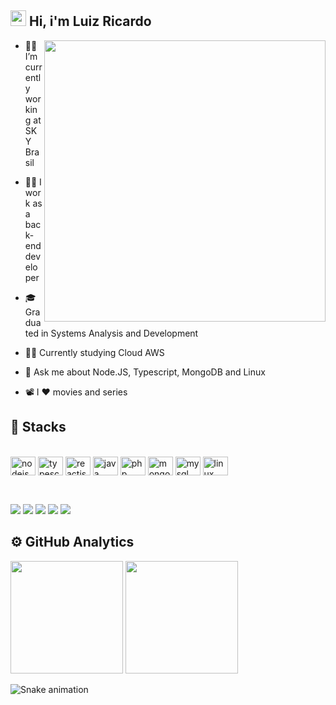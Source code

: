 ## <img height="25em" src="https://raw.githubusercontent.com/kaueMarques/kaueMarques/master/hi.gif"> Hi, i'm Luiz Ricardo
<img align="right" height="450em" src="https://raw.githubusercontent.com/gist/lurickardo/c40e391daf6c61979277cef5993650ad/raw/273675507f7d10d73ce6ca07876e9a711917457b/githugcardnlw.svg">

- 👨‍💻 I’m currently working at SKY Brasil

- 👨‍💼 I work as a back-end developer

- 🎓 Graduated in Systems Analysis and Development

- 👨‍🎓 Currently studying Cloud AWS

- 💬 Ask me about Node.JS, Typescript, MongoDB and Linux

- 📽️ I ❤️ movies and series
  
## :abacus: Stacks

<div style="display: inline_block"><br>
  <img align="center" alt="nodejs" height="30" width="40" src="https://cdn.jsdelivr.net/gh/devicons/devicon/icons/nodejs/nodejs-original.svg">
  <img align="center" alt="typescript" height="30" width="40" src="https://cdn.jsdelivr.net/gh/devicons/devicon/icons/typescript/typescript-plain.svg">
  <img align="center" alt="reactjs" height="30" width="40" src="https://cdn.jsdelivr.net/gh/devicons/devicon/icons/react/react-original.svg">
  <img align="center" alt="java" height="30" width="40" src="https://cdn.jsdelivr.net/gh/devicons/devicon/icons/java/java-original.svg">
  <img align="center" alt="php" height="30" width="40" src="https://cdn.jsdelivr.net/gh/devicons/devicon/icons/php/php-plain.svg">
  <img align="center" alt="mongodb" height="30" width="40" src="https://cdn.jsdelivr.net/gh/devicons/devicon/icons/mongodb/mongodb-original.svg">
  <img align="center" alt="mysql" height="30" width="40" src="https://cdn.jsdelivr.net/gh/devicons/devicon/icons/mysql/mysql-original.svg">
  <img align="center" alt="linux" height="30" width="40" src="https://cdn.jsdelivr.net/gh/devicons/devicon/icons/linux/linux-original.svg">
</div>
</br>

##
<div> 
  <a href="mailto:luizr726@gmail.com" target="_blank"><img src="https://img.shields.io/badge/Gmail-D14836?style=for-the-badge&logo=gmail&logoColor=white" target="_blank"></a> 
  <a href="https://www.linkedin.com/in/luiz-ricardo-soares-dos-santos-08580817b/" target="_blank"><img src="https://img.shields.io/badge/LinkedIn-0077B5?style=for-the-badge&logo=linkedin&logoColor=white" target="_blank"></a> 
  <a href="https://luizr726.medium.com/" target="_blank"><img src="https://img.shields.io/badge/Medium-12100E?style=for-the-badge&logo=medium&logoColor=white" target="_blank"></a> 
  <a href="https://www.youtube.com/channel/UCPamMecUbKkmLJgdvexFdoQ" target="_blank"><img src="https://img.shields.io/badge/YouTube-FF0000?style=for-the-badge&logo=youtube&logoColor=white" target="_blank"></a> 
  <a href="https://www.twitch.tv/lurickardo" target="_blank"><img src="https://img.shields.io/badge/Twitch-9146FF?style=for-the-badge&logo=twitch&logoColor=white" target="_blank"></a> 
 
## ⚙️  GitHub Analytics
  <img height="180em" src="https://github-readme-stats.vercel.app/api?username=lurickardo&show_icons=true&theme=omni&include_all_commits=true&count_private=true"/>
  <img height="180em" src="https://github-readme-stats.vercel.app/api/top-langs/?username=lurickardo&layout=compact&langs_count=7&theme=omni"/>
  
 ![Snake animation](https://github.com/lurickardo/lurickardo/blob/output/github-contribution-grid-snake.svg)
 
</div>
